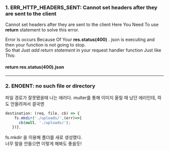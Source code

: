 ### 1. ERR_HTTP_HEADERS_SENT: Cannot set headers after they are sent to the client

Cannot set headers after they are sent to the client Here You Need To use **return** statement to solve this error.  

Error Is occurs Because Of Your **res.status(400)** . json is executing and then your function is not going to stop.  
So that Just _add return statement_ in your request handler function Just like This: 

#### return res.status(400).json

---

### 2. ENOENT: no such file or directory

파일 경로가 잘못됐을때 나는 에러다. 
multer를 통해 이미지 올릴 때 났던 에러인데, 하도 안올려져서 결국엔 
```javascript
destination: (req, file, cb) => {
    fs.mkdir('./uploads/',(err)=>{
      cb(null, './uploads/');
   })},
```

fs.mkdir 을 이용해 폴더를 새로 생성했다.  
너무 말을 안들으면 이렇게 해봐도 좋을듯!
   
